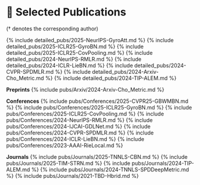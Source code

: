 # 📝 Selected Publications 
(† denotes the corresponding author) 

{% include detailed_pubs/2025-NeurIPS-GyroAtt.md %}
{% include detailed_pubs/2025-ICLR25-GyroBN.md %}
{% include detailed_pubs/2025-ICLR25-CovPooling.md %}
{% include detailed_pubs/2024-NeurIPS-RMLR.md %}
{% include detailed_pubs/2024-ICLR-LieBN.md %}
{% include detailed_pubs/2024-CVPR-SPDMLR.md %}
{% include detailed_pubs/2024-Arxiv-Cho_Metric.md %}
{% include detailed_pubs/2024-TIP-ALEM.md %}
<!-- {% include detailed_pubs/2024-IJCAI-GDLNet.md %} -->



**Preprints**
{% include pubs/Arxiv/2024-Arxiv-Cho_Metric.md %}

**Conferences**
{% include pubs/Conferences/2025-CVPR25-GBWMBN.md %}
{% include pubs/Conferences/2025-ICLR25-GyroBN.md %}
{% include pubs/Conferences/2025-ICLR25-CovPooling.md %}
{% include pubs/Conferences/2024-NeurIPS-RMLR.md %}
{% include pubs/Conferences/2024-IJCAI-GDLNet.md %}
{% include pubs/Conferences/2024-CVPR-SPDMLR.md %}
{% include pubs/Conferences/2024-ICLR-LieBN.md %}
{% include pubs/Conferences/2023-AAAI-RieLocal.md %}

**Journals**
{% include pubs/Journals/2025-TNNLS-CBN.md %}
{% include pubs/Journals/2025-TIM-STRN.md %}
{% include pubs/Journals/2024-TIP-ALEM.md %}
{% include pubs/Journals/2024-TNNLS-SPDDeepMetric.md %}
{% include pubs/Journals/2021-TBD-Hbrid.md %}
